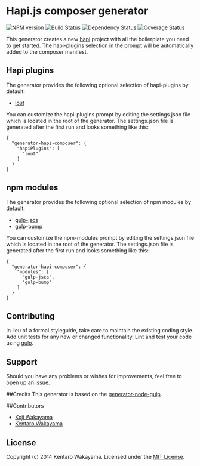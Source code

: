 # Hapi.js composer generator
[![NPM version][npm-image]][npm-url] [![Build Status][travis-image]][travis-url] [![Dependency Status][daviddm-url]][daviddm-image] [![Coverage Status][coveralls-image]][coveralls-url]

This generator creates a new [hapi](http://hapijs.com/) project with all the boilerplate you need to get started. The hapi-plugins selection in the prompt will be automatically added to the composer manifest.

## Hapi plugins
The generator provides the following optional selection of hapi-plugins by default:

- [lout](https://github.com/spumko/lout)
  
You can customize the hapi-plugins prompt by editing the settings.json file which is located in the root of the generator. The settings.json file is generated after the first run and looks something like this:

```
{
  "generator-hapi-composer": {
    "hapiPlugins": [
      "lout"
    ]
  }
}
```

## npm modules
The generator provides the following optional selection of npm modules by default:

- [gulp-jscs](https://github.com/sindresorhus/gulp-jscs)
- [gulp-bump](https://github.com/stevelacy/gulp-bump)

You can customize the npm-modules prompt by editing the settings.json file which is located in the root of the generator. The settings.json file is generated after the first run and looks something like this:

```
{
  "generator-hapi-composer": {
    "modules": [
      "gulp-jscs",
      "gulp-bump"
    ]
  }
}
```


## Contributing

In lieu of a formal styleguide, take care to maintain the existing coding style. Add unit tests for any new or changed functionality. Lint and test your code using [gulp](http://gulpjs.com/).

## Support

Should you have any problems or wishes for improvements, feel free to open up an [issue](https://github.com/wakayama-io/generator-hapi-composer/issues).

##Credits
This generator is based on the [generator-node-gulp](https://github.com/stefanbuck/generator-node-gulp).

##Contributors
- [Koji Wakayama](https://github.com/kojiwakayama)
- [Kentaro Wakayama](https://github.com/kwakayama)

## License

Copyright (c) 2014 Kentaro Wakayama. Licensed under the [MIT License](http://en.wikipedia.org/wiki/MIT_License).

[npm-url]: https://npmjs.org/package/generator-hapi-composer
[npm-image]: https://badge.fury.io/js/generator-hapi-composer.svg
[travis-url]: https://travis-ci.org/wakayama-io/generator-hapi-composer
[travis-image]: https://travis-ci.org/wakayama-io/generator-hapi-composer.svg?branch=master
[daviddm-url]: https://david-dm.org/wakayama-io/generator-hapi-composer.svg?theme=shields.io
[daviddm-image]: https://david-dm.org/wakayama-io/generator-hapi-composer
[coveralls-url]: https://coveralls.io/r/wakayama-io/generator-hapi-composer
[coveralls-image]: https://coveralls.io/repos/wakayama-io/generator-hapi-composer/badge.png
